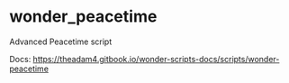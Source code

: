 # wonder_peacetime
Advanced Peacetime script

Docs: https://theadam4.gitbook.io/wonder-scripts-docs/scripts/wonder-peacetime
